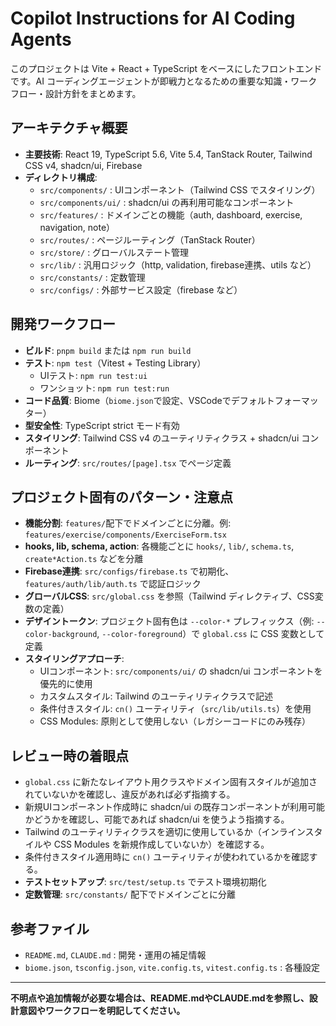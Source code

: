 # Copilot Instructions for AI Coding Agents

このプロジェクトは Vite + React + TypeScript をベースにしたフロントエンドです。AI コーディングエージェントが即戦力となるための重要な知識・ワークフロー・設計方針をまとめます。

## アーキテクチャ概要
- **主要技術**: React 19, TypeScript 5.6, Vite 5.4, TanStack Router, Tailwind CSS v4, shadcn/ui, Firebase
- **ディレクトリ構成**:
  - `src/components/` : UIコンポーネント（Tailwind CSS でスタイリング）
  - `src/components/ui/` : shadcn/ui の再利用可能なコンポーネント
  - `src/features/` : ドメインごとの機能（auth, dashboard, exercise, navigation, note）
  - `src/routes/` : ページルーティング（TanStack Router）
  - `src/store/` : グローバルステート管理
  - `src/lib/` : 汎用ロジック（http, validation, firebase連携、utils など）
  - `src/constants/` : 定数管理
  - `src/configs/` : 外部サービス設定（firebase など）

## 開発ワークフロー
- **ビルド**: `pnpm build` または `npm run build`
- **テスト**: `npm test`（Vitest + Testing Library）
  - UIテスト: `npm run test:ui`
  - ワンショット: `npm run test:run`
- **コード品質**: Biome（`biome.json`で設定、VSCodeでデフォルトフォーマッター）
- **型安全性**: TypeScript strict モード有効
- **スタイリング**: Tailwind CSS v4 のユーティリティクラス + shadcn/ui コンポーネント
- **ルーティング**: `src/routes/[page].tsx` でページ定義

## プロジェクト固有のパターン・注意点
- **機能分割**: `features/`配下でドメインごとに分離。例: `features/exercise/components/ExerciseForm.tsx`
- **hooks, lib, schema, action**: 各機能ごとに `hooks/`, `lib/`, `schema.ts`, `create*Action.ts` などを分離
- **Firebase連携**: `src/configs/firebase.ts` で初期化、`features/auth/lib/auth.ts` で認証ロジック
- **グローバルCSS**: `src/global.css` を参照（Tailwind ディレクティブ、CSS変数の定義）
- **デザイントークン**: プロジェクト固有色は `--color-*` プレフィックス（例: `--color-background`, `--color-foreground`）で `global.css` に CSS 変数として定義
- **スタイリングアプローチ**:
  - UIコンポーネント: `src/components/ui/` の shadcn/ui コンポーネントを優先的に使用
  - カスタムスタイル: Tailwind のユーティリティクラスで記述
  - 条件付きスタイル: `cn()` ユーティリティ（`src/lib/utils.ts`）を使用
  - CSS Modules: 原則として使用しない（レガシーコードにのみ残存）

## レビュー時の着眼点
- `global.css` に新たなレイアウト用クラスやドメイン固有スタイルが追加されていないかを確認し、違反があれば必ず指摘する。
- 新規UIコンポーネント作成時に shadcn/ui の既存コンポーネントが利用可能かどうかを確認し、可能であれば shadcn/ui を使うよう指摘する。
- Tailwind のユーティリティクラスを適切に使用しているか（インラインスタイルや CSS Modules を新規作成していないか）を確認する。
- 条件付きスタイル適用時に `cn()` ユーティリティが使われているかを確認する。
- **テストセットアップ**: `src/test/setup.ts` でテスト環境初期化
- **定数管理**: `src/constants/` 配下でドメインごとに分離

## 参考ファイル
- `README.md`, `CLAUDE.md` : 開発・運用の補足情報
- `biome.json`, `tsconfig.json`, `vite.config.ts`, `vitest.config.ts` : 各種設定

---

**不明点や追加情報が必要な場合は、README.mdやCLAUDE.mdを参照し、設計意図やワークフローを明記してください。**
